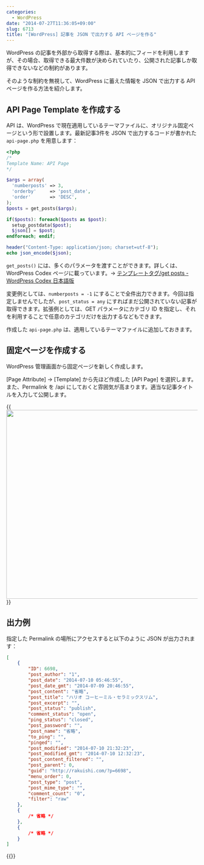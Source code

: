 ```yaml
---
categories:
  - WordPress
date: "2014-07-27T11:36:05+09:00"
slug: 6713
title: "[WordPress] 記事を JSON で出力する API ページを作る"
---
```


WordPress の記事を外部から取得する際は、基本的にフィードを利用しますが、その場合、取得できる最大件数が決められていたり、公開された記事しか取得できないなどの制約があります。

そのような制約を無視して、WordPress に蓄えた情報を JSON で出力する API ページを作る方法を紹介します。

## API Page Template を作成する

API は、WordPress で現在適用しているテーマファイルに、オリジナル固定ページという形で設置します。最新記事3件を JSON で出力するコードが書かれた `api-page.php` を用意します：

```php
<?php
/*
Template Name: API Page
*/

$args = array(
  'numberposts' => 3,
  'orderby'     => 'post_date',
  'order'       => 'DESC',
);
$posts = get_posts($args);

if($posts): foreach($posts as $post):
  setup_postdata($post);
  $json[] = $post;
endforeach; endif;

header("Content-Type: application/json; charset=utf-8");
echo json_encode($json);
```

`get_posts()` には、多くのパラメータを渡すことができます。詳しくは、WordPress Codex ページに載っています。&rarr; [テンプレートタグ/get posts - WordPress Codex 日本語版](http://wpdocs.sourceforge.jp/%E3%83%86%E3%83%B3%E3%83%97%E3%83%AC%E3%83%BC%E3%83%88%E3%82%BF%E3%82%B0/get_posts)

変更例としては、`numberposts = -1` にすることで全件出力できます。今回は指定しませんでしたが、`post_status = any` にすればまだ公開されていない記事が取得できます。拡張例としては、GET パラメータにカテゴリ ID を指定し、それを利用することで任意のカテゴリだけを出力するなどもできます。

作成した `api-page.php` は、適用しているテーマファイルに追加しておきます。

## 固定ページを作成する

WordPress 管理画面から固定ページを新しく作成します。

[Page Attribute] → [Template] から先ほど作成した [API Page] を選択します。また、Permalink を /api にしておくと雰囲気が高まります。適当な記事タイトルを入力して公開します。

{{<img alt="" src="/images/2014/07/6713_1.png" width="768" height="496">}}

## 出力例

指定した Permalink の場所にアクセスすると以下のように JSON が出力されます：

```json
[
    {
        "ID": 6698,
        "post_author": "1",
        "post_date": "2014-07-10 05:46:55",
        "post_date_gmt": "2014-07-09 20:46:55",
        "post_content": "省略",
        "post_title": "ハリオ コーヒーミル・セラミックスリム",
        "post_excerpt": "",
        "post_status": "publish",
        "comment_status": "open",
        "ping_status": "closed",
        "post_password": "",
        "post_name": "省略",
        "to_ping": "",
        "pinged": "",
        "post_modified": "2014-07-10 21:32:23",
        "post_modified_gmt": "2014-07-10 12:32:23",
        "post_content_filtered": "",
        "post_parent": 0,
        "guid": "http://rakuishi.com/?p=6698",
        "menu_order": 0,
        "post_type": "post",
        "post_mime_type": "",
        "comment_count": "0",
        "filter": "raw"
    },
    {
        /* 省略 */
    },
    {
        /* 省略 */
    }
]
```

{{<amazon id="4797373520" title="サイトの拡張性を飛躍的に高める WordPressプラグイン開発のバイブル" src="https://images-na.ssl-images-amazon.com/images/I/51CKENT4umL._SL160_.jpg">}}
